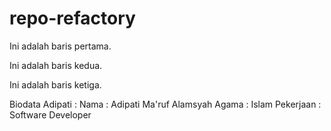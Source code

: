 # repo-refactory

Ini adalah baris pertama.

Ini adalah baris kedua.

Ini adalah baris ketiga.

Biodata Adipati :
Nama : Adipati Ma'ruf Alamsyah
Agama : Islam
Pekerjaan : Software Developer

